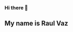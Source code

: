 ### Hi there 👋
 ## My name is Raul Vaz
<!--
**raul-v-lima/raul-v-lima** is a ✨ _special_ ✨ repository because its `README.md` (this file) appears on your GitHub profile.

Here are some ideas to get you started:

- 🔭 I’m currently working on ... go projects alongside other tecnologies. 
- 🌱 I’m currently learning ... Go and Docker  
- 👯 I’m looking to collaborate on ... Go projects
- 🤔 I’m looking for help with ... 
- 💬 Ask me about ...
- 📫 How to reach me: ...
- 😄 Pronouns: ...
- ⚡ Fun fact: ...
-->
